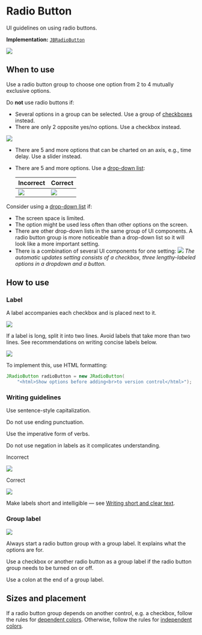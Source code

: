 <!-- Copyright 2000-2024 JetBrains s.r.o. and contributors. Use of this source code is governed by the Apache 2.0 license. -->

# Radio Button

<link-summary>UI guidelines on using radio buttons.</link-summary>

<tldr>

**Implementation:** [`JBRadioButton`](%gh-ic%/platform/platform-api/src/com/intellij/ui/components/JBRadioButton.java)

</tldr>

![](radio_example.png)

## When to use

Use a radio button group to choose one option from 2 to 4 mutually exclusive options.

Do **not** use radio buttons if:
* Several options in a group can be selected. Use a group of [checkboxes](checkbox.md) instead.
* There are only 2 opposite yes/no options. Use a checkbox instead.

![](tworadio_checkbox.png)

* There are 5 and more options that can be charted on an axis, e.g., time delay. Use a slider instead.

* There are 5 and more options. Use a [drop-down list](drop_down.md):

  | Incorrect                   | Correct                   |
  |-----------------------------|---------------------------|
  | ![](dropdown_incorrect.png) | ![](dropdown_correct.png) |

Consider using a [drop-down list](drop_down.md) if:
* The screen space is limited.
* The option might be used less often than other options on the screen.
* There are other drop-down lists in the same group of UI components. A radio button group is more noticeable than a drop-down list so it will look like a more important setting.
* There is a combination of several UI components for one setting:
![](dropdown.png)
*The automatic updates setting consists of a checkbox, three lengthy-labeled options in a dropdown and a button.*


## How to use

### Label
A label accompanies each checkbox and is placed next to it.

![](radiobutton_label.png)

If a label is long, split it into two lines. Avoid labels that take more than two lines. See recommendations on writing concise labels below.

![](twoline_label.png)

To implement this, use HTML formatting:

```java
JRadioButton radioButton = new JRadioButton(
    "<html>Show options before adding<br>to version control</html>");
```

### Writing guidelines

Use sentence-style capitalization.

Do not use ending punctuation.

Use the imperative form of verbs.

Do not use negation in labels as it complicates understanding.

<p>Incorrect</p>

![](answeryes_incorrect.png)

<p>Correct</p>

![](answeryes_correct.png)

Make labels short and intelligible — see [Writing short and clear text](writing_short.md).


### Group label
![](grouplabel.png)

Always start a radio button group with a group label. It explains what the options are for.

Use a checkbox or another radio button as a group label if the radio button group needs to be turned on or off.

Use a colon at the end of a group label.


## Sizes and placement

If a radio button group depends on another control, e.g. a checkbox, follow the rules for [dependent colors](layout.md#dependent-controls).
Otherwise, follow the rules for [independent colors](layout.md).

